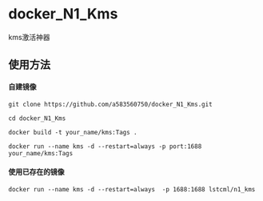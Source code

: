 # docker_N1_Kms
kms激活神器

## 使用方法
#### 自建镜像
`git clone https://github.com/a583560750/docker_N1_Kms.git`

`cd docker_N1_Kms`

`docker build -t your_name/kms:Tags .`

`docker run --name kms -d --restart=always -p port:1688 your_name/kms:Tags`
#### 使用已存在的镜像
`docker run --name kms -d --restart=always  -p 1688:1688 lstcml/n1_kms`
